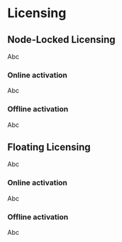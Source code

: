 # Licensing

## Node-Locked Licensing

Abc

### Online activation

Abc

### Offline activation

Abc

## Floating Licensing

Abc

### Online activation

Abc

### Offline activation

Abc
